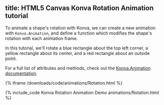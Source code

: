title: HTML5 Canvas Konva Rotation Animation tutorial
---

To animate a shape's rotation with Konva, we can create a new animation with
`Konva.Animation`, and define a function which modifies the shape's rotation with each animation frame.

In this tutorial, we'll rotate a blue rectangle about the top left corner,
a yellow rectangle about its center, and a red rectangle about an outside point.

For a full list of attributes and methods, check out the [Konva.Animation documentation](/api/Konva.Animation.html).

{% iframe /downloads/code/animations/Rotation.html %}

{% include_code Konva Rotation Animation Demo animations/Rotation.html %}